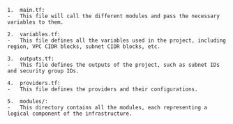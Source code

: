 	1.	main.tf:
	-	This file will call the different modules and pass the necessary variables to them.
	
    2.	variables.tf:
	-	This file defines all the variables used in the project, including region, VPC CIDR blocks, subnet CIDR blocks, etc.
	
    3.	outputs.tf:
	-	This file defines the outputs of the project, such as subnet IDs and security group IDs.
	
    4.	providers.tf:
	-	This file defines the providers and their configurations.

	5.	modules/:
	-	This directory contains all the modules, each representing a logical component of the infrastructure.